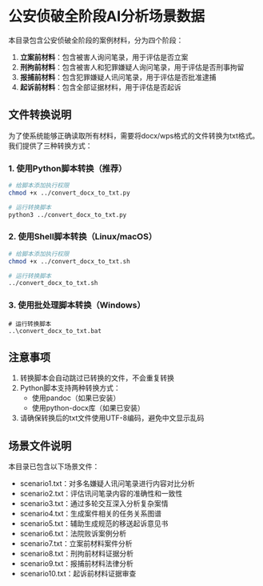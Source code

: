 # 公安侦破全阶段AI分析场景数据

本目录包含公安侦破全阶段的案例材料，分为四个阶段：

1. **立案前材料**：包含被害人询问笔录，用于评估是否立案
2. **刑拘前材料**：包含被害人和犯罪嫌疑人询问笔录，用于评估是否刑事拘留
3. **报捕前材料**：包含犯罪嫌疑人讯问笔录，用于评估是否批准逮捕
4. **起诉前材料**：包含全部证据材料，用于评估是否起诉

## 文件转换说明

为了使系统能够正确读取所有材料，需要将docx/wps格式的文件转换为txt格式。我们提供了三种转换方式：

### 1. 使用Python脚本转换（推荐）

```bash
# 给脚本添加执行权限
chmod +x ../convert_docx_to_txt.py

# 运行转换脚本
python3 ../convert_docx_to_txt.py
```

### 2. 使用Shell脚本转换（Linux/macOS）

```bash
# 给脚本添加执行权限
chmod +x ../convert_docx_to_txt.sh

# 运行转换脚本
../convert_docx_to_txt.sh
```

### 3. 使用批处理脚本转换（Windows）

```
# 运行转换脚本
..\convert_docx_to_txt.bat
```

## 注意事项

1. 转换脚本会自动跳过已转换的文件，不会重复转换
2. Python脚本支持两种转换方式：
   - 使用pandoc（如果已安装）
   - 使用python-docx库（如果已安装）
3. 请确保转换后的txt文件使用UTF-8编码，避免中文显示乱码

## 场景文件说明

本目录已包含以下场景文件：

- scenario1.txt：对多名嫌疑人讯问笔录进行内容对比分析
- scenario2.txt：评估讯问笔录内容的准确性和一致性
- scenario3.txt：通过多轮交互深入分析复杂案情
- scenario4.txt：生成案件相关的任务关系图谱
- scenario5.txt：辅助生成规范的移送起诉意见书
- scenario6.txt：法院败诉案例分析
- scenario7.txt：立案前材料案件分析
- scenario8.txt：刑拘前材料证据分析
- scenario9.txt：报捕前材料法律分析
- scenario10.txt：起诉前材料证据审查 